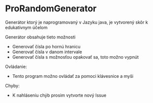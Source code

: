 # ProRandomGenerator

Generátor ktorý je naprogramovaný v Jazyku java, je vytvorený skôr k edukatívnym účelom

Generátor obsahuje tieto možnosti
  - Generovať čísla po hornú hranicu
  - Generovať čísla v danom intervale
  - Generovať čísla s možnosťou opakovať sa, toto možno vypnút
  
Ovládanie:
 - Tento program možno ovládať za pomoci klávesnice a myši

Chyby:
  - K nahláseniu chýb prosim vytvorte nový Issue
  
